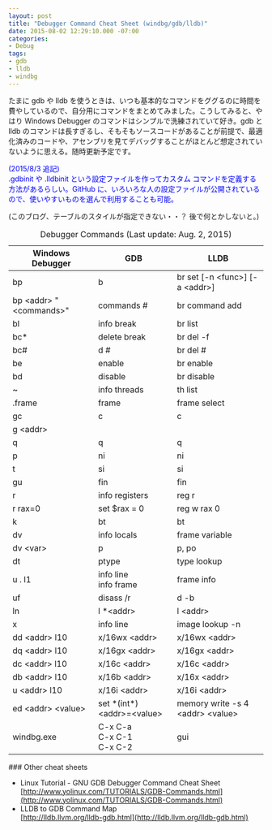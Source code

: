 ```yaml
---
layout: post
title: "Debugger Command Cheat Sheet (windbg/gdb/lldb)"
date: 2015-08-02 12:29:10.000 -07:00
categories:
- Debug
tags:
- gdb
- lldb
- windbg
---
```


たまに gdb や lldb を使うときは、いつも基本的なコマンドをググるのに時間を費やしているので、自分用にコマンドをまとめてみました。こうしてみると、やはり Windows Debugger のコマンドはシンプルで洗練されていて好き。gdb と lldb のコマンドは長すぎるし、そもそもソースコードがあることが前提で、最適化済みのコードや、アセンブリを見てデバッグすることがほとんど想定されていないように思える。随時更新予定です。

 
<font color="#0000ff">(2015/8/3 追記)     <br>.gdbinit や .lldbinit という設定ファイルを作ってカスタム コマンドを定義する方法があるらしい。GitHub に、いろいろな人の設定ファイルが公開されているので、使いやすいものを選んで利用することも可能。</font>

 
(このブログ、テーブルのスタイルが指定できない・・？ 後で何とかしないと。)

 <table><caption>Debugger Commands (Last update: Aug. 2, 2015)</caption><thead>     <tr>       <th>Windows Debugger</th>        <th>GDB</th>        <th>LLDB</th>     </tr>   </thead><tbody>     <tr>       <td>bp</td>        <td>b</td>        <td>br set [-n &lt;func&gt;] [-a &lt;addr&gt;]</td>     </tr>      <tr>       <td>bp &lt;addr&gt; "&lt;commands&gt;"</td>        <td>commands #</td>        <td>br command add</td>     </tr>      <tr>       <td>bl</td>        <td>info break</td>        <td>br list</td>     </tr>      <tr>       <td>bc*</td>        <td>delete break</td>        <td>br del -f</td>     </tr>      <tr>       <td>bc#</td>        <td>d #</td>        <td>br del #</td>     </tr>      <tr>       <td>be</td>        <td>enable</td>        <td>br enable</td>     </tr>      <tr>       <td>bd</td>        <td>disable</td>        <td>br disable</td>     </tr>      <tr>       <td>~</td>        <td>info threads</td>        <td>th list</td>     </tr>      <tr>       <td>.frame</td>        <td>frame</td>        <td>frame select</td>     </tr>      <tr>       <td>gc</td>        <td>c</td>        <td>c</td>     </tr>      <tr>       <td>g &lt;addr&gt;</td>        <td>&nbsp;</td>        <td>&nbsp;</td>     </tr>      <tr>       <td>q</td>        <td>q</td>        <td>q</td>     </tr>      <tr>       <td>p</td>        <td>ni</td>        <td>ni</td>     </tr>      <tr>       <td>t</td>        <td>si</td>        <td>si</td>     </tr>      <tr>       <td>gu</td>        <td>fin</td>        <td>fin</td>     </tr>      <tr>       <td>r</td>        <td>info registers</td>        <td>reg r</td>     </tr>      <tr>       <td>r rax=0</td>        <td>set $rax = 0</td>        <td>reg w rax 0</td>     </tr>      <tr>       <td>k</td>        <td>bt</td>        <td>bt</td>     </tr>      <tr>       <td>dv</td>        <td>info locals</td>        <td>frame variable</td>     </tr>      <tr>       <td>dv &lt;var&gt;</td>        <td>p</td>        <td>p, po</td>     </tr>      <tr>       <td>dt</td>        <td>ptype</td>        <td>type lookup</td>     </tr>      <tr>       <td>u . l1</td>        <td>info line          <br>info frame</td>        <td>frame info</td>     </tr>      <tr>       <td>uf</td>        <td>disass /r</td>        <td>d -b</td>     </tr>      <tr>       <td>ln</td>        <td>l *&lt;addr&gt;</td>        <td>l &lt;addr&gt;</td>     </tr>      <tr>       <td>x</td>        <td>info line</td>        <td>image lookup -n</td>     </tr>      <tr>       <td>dd &lt;addr&gt; l10</td>        <td>x/16wx &lt;addr&gt;</td>        <td>x/16wx &lt;addr&gt;</td>     </tr>      <tr>       <td>dq &lt;addr&gt; l10</td>        <td>x/16gx &lt;addr&gt;</td>        <td>x/16gx &lt;addr&gt;</td>     </tr>      <tr>       <td>dc &lt;addr&gt; l10</td>        <td>x/16c &lt;addr&gt;</td>        <td>x/16c &lt;addr&gt;</td>     </tr>      <tr>       <td>db &lt;addr&gt; l10</td>        <td>x/16b &lt;addr&gt;</td>        <td>x/16x &lt;addr&gt;</td>     </tr>      <tr>       <td>u &lt;addr&gt; l10</td>        <td>x/16i &lt;addr&gt;</td>        <td>x/16i &lt;addr&gt;</td>     </tr>      <tr>       <td>ed &lt;addr&gt; &lt;value&gt;</td>        <td>set *(int*)&lt;addr&gt;=&lt;value&gt;</td>        <td>memory write -s 4 &lt;addr&gt; &lt;value&gt;</td>     </tr>      <tr>       <td>windbg.exe</td>        <td>C-x C-a          <br>C-x C-1           <br>C-x C-2</td>        <td>gui</td>     </tr>   </tbody></table> 
### Other cheat sheets

 
- Linux Tutorial - GNU GDB Debugger Command Cheat Sheet <br />
[http://www.yolinux.com/TUTORIALS/GDB-Commands.html](http://www.yolinux.com/TUTORIALS/GDB-Commands.html) 
- LLDB to GDB Command Map <br />
[http://lldb.llvm.org/lldb-gdb.html](http://lldb.llvm.org/lldb-gdb.html) 

